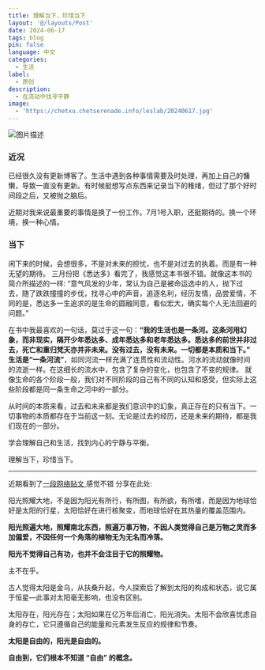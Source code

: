 ```yaml
---
title: 理解当下，珍惜当下
layout: '@/layouts/Post'
date: 2024-06-17
tags: blog
pin: false
language: 中文
categories:
  - 生活
label:
  - 原创
description:
  - 在流动中找寻平静
image:
  - 'https://chetxu.chetserenade.info/leslab/20240617.jpg'
---
```


![图片描述](https://chetxu.chetserenade.info/leslab/20240617.jpg)

### 近况

已经很久没有更新博客了。生活中遇到各种事情需要及时处理，再加上自己的慵懒，导致一直没有更新。有时候挺想写点东西来记录当下的稚绪，但过了那个好时间段之后，又被抛之脑后。

近期对我来说最重要的事情是换了一份工作。7月1号入职，还挺期待的。换一个环境，换一种心情。


### 当下

闲下来的时候，会想很多，不是对未来的担忧，也不是对过去的执着。而是有一种无望的期待。 三月份把《悉达多》看完了，我感觉这本书很不错。就像这本书的简介所描述的一样: “意气风发的少年，常认为自己是被命运选中的人，抛下过去，随了跌跌撞撞的步伐，找寻心中的声音，追逐名利，经历友情，品尝爱情，不同的是，悉达多一生追求的是生命的圆融同意，看似宏大，确实每个人无法回避的问题。”

在书中我最喜欢的一句话，莫过于这一句：**“我的生活也是一条河。这条河用幻象，而非现实，隔开少年悉达多、成年悉达多和老年悉达多。悉达多的前世并非过去，死亡和重归梵天亦并非未来。没有过去，没有未来。一切都是本质和当下。” 生活是“一条河流”**，如同河流一样充满了连贯性和流动性。河水的流动就像时间的流逝一样。在这细长的流水中，包含了复杂的变化，也包含了不变的规律。 就像生命的各个阶段一般，我们对不同阶段的自己有不同的认知和感受，但实际上这些阶段都是同一条生命之河中的一部分。 

从时间的本质来看，过去和未来都是我们意识中的幻象，真正存在的只有当下。一切事物的本质都存在于当前这一刻。无论是过去的经历，还是未来的期待，都是我们现在的一部分。 

学会理解自己和生活，找到内心的宁静与平衡。

理解当下，珍惜当下。

-------

近期看到了<u>[一段网络贴文](https://www.zhihu.com/question/493472422/answer/2183271110) </u> 感觉不错 分享在此处:


阳光照耀大地，不是因为阳光有所行，有所图，有所欲，有所嗜，而是因为地球恰好是太阳的行星，太阳恰好在进行核聚变，而地球恰好在其热量的覆盖范围内。

**阳光照遍大地，照耀南北东西，照遍万事万物，不因人类觉得自己是万物之灵而多加偏爱，不因任何一个角落的植物无为无名而冷落。**

**阳光不觉得自己有功，也并不会注目于它的照耀物。**

主不在乎。

古人觉得太阳是金乌，从扶桑升起，今人探索后了解到太阳的构成和状态，说它属于恒星—此事对太阳毫无影响，也没有区别。

太阳存在，阳光存在；太阳如果在亿万年后消亡，阳光消失。太阳不会欣喜忧虑自身的存亡，它只遵循自己的能量和元素发生反应的规律和节奏。

**太阳是自由的，阳光是自由的。**

**自由到，它们根本不知道 “自由” 的概念。**
